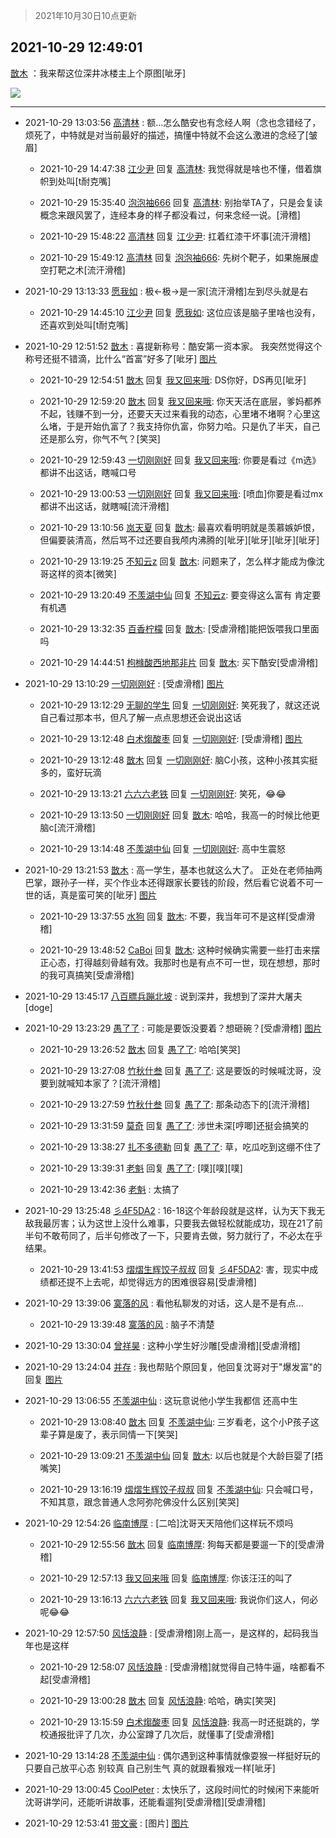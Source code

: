 > 2021年10月30日10点更新
<link rel="stylesheet" href="https://cdn.jsdelivr.net/gh/taotie6/sampleJSON@main/css/photo_show.css">
<meta name="referrer" content="no-referrer" />


 ## 2021-10-29 12:49:01 

 [㪚木](https://www.coolapk.com/feed/31041463?shareKey=NjI0MmY3ZjhiZWY5NjE3YjgwMDc~) ：我来帮这位深井冰楼主上个原图[呲牙] 

<div class="album">
<img class="img-item" src="http://image.coolapk.com/feed/2021/1029/12/1081091_0ae5e5c5_2940_2193@1080x5033.png" />
</div>

 ------- 

- 2021-10-29 13:03:56 [高清林](uid=8114305) : 额…怎么酷安也有念经人啊（念也念错经了，烦死了，中特就是对当前最好的描述，搞懂中特就不会这么激进的念经了[皱眉] 

    - 2021-10-29 14:47:38 [江少尹](uid=3524927) 回复 [高清林](uid=8114305): 我觉得就是啥也不懂，借着旗帜到处叫[t耐克嘴] 

    - 2021-10-29 15:35:40 [泡泡袖666](uid=2844894) 回复 [高清林](uid=8114305): 别抬举TA了，只是会复读概念来跟风罢了，连经本身的样子都没看过，何来念经一说。[滑稽] 

    - 2021-10-29 15:48:22 [高清林](uid=8114305) 回复 [江少尹](uid=3524927): 扛着红漆干坏事[流汗滑稽] 

    - 2021-10-29 15:49:12 [高清林](uid=8114305) 回复 [泡泡袖666](uid=2844894): 先树个靶子，如果施展虚空打靶之术[流汗滑稽] 

- 2021-10-29 13:13:33 [愿我如](uid=3364757) : 极←极→是一家[流汗滑稽]左到尽头就是右 

    - 2021-10-29 14:45:10 [江少尹](uid=3524927) 回复 [愿我如](uid=3364757): 这位应该是脑子里啥也没有，还喜欢到处叫[t耐克嘴] 

- 2021-10-29 12:51:52 [㪚木](uid=1081091) : 喜提新称号：酷安第一资本家。
我突然觉得这个称号还挺不错滴，比什么“首富”好多了[呲牙] [图片](http://image.coolapk.com/feed/2021/1029/12/1081091_d0c6b57b_3111_4829@1080x446.jpeg)

    - 2021-10-29 12:54:51 [㪚木](uid=1081091) 回复 [我又回来哦](uid=2186696): DS你好，DS再见[呲牙] 

    - 2021-10-29 12:59:20 [㪚木](uid=1081091) 回复 [我又回来哦](uid=2186696): 你天天活在底层，爹妈都养不起，钱赚不到一分，还要天天过来看我的动态，心里堵不堵啊？心里这么堵，于是开始仇富了？我支持你仇富，你努力哈。只是仇了半天，自己还是那么穷，你气不气？[笑哭] 

    - 2021-10-29 12:59:43 [一切刚刚好](uid=701389) 回复 [我又回来哦](uid=2186696): 你要是看过《m选》都讲不出这话，瞎喊口号 

    - 2021-10-29 13:00:53 [一切刚刚好](uid=701389) 回复 [我又回来哦](uid=2186696): [喷血]你要是看过mx都讲不出这话，就瞎喊[流汗滑稽] 

    - 2021-10-29 13:10:56 [岚天夏](uid=1974131) 回复 [㪚木](uid=1081091): 最喜欢看明明就是羡慕嫉妒恨，但偏要装清高，然后骂不过还要自我颅内沸腾的[呲牙][呲牙][呲牙][呲牙] 

    - 2021-10-29 13:19:25 [不知云z](uid=5657858) 回复 [㪚木](uid=1081091): 问题来了，怎么样才能成为像沈哥这样的资本[微笑] 

    - 2021-10-29 13:20:49 [不羡湖中仙](uid=3789180) 回复 [不知云z](uid=5657858): 要变得这么富有 肯定要有机遇 

    - 2021-10-29 13:32:35 [百香柠檬](uid=2068085) 回复 [㪚木](uid=1081091): [受虐滑稽]能把饭喂我口里面吗 

    - 2021-10-29 14:44:51 [枸橼酸西地那非片](uid=1764641) 回复 [㪚木](uid=1081091): 买下酷安[受虐滑稽] 

- 2021-10-29 13:10:29 [一切刚刚好](uid=701389) : [受虐滑稽] [图片](http://image.coolapk.com/feed/2021/1029/13/701389_f2f0fd96_4226_8368@1080x3850.jpeg)

    - 2021-10-29 13:12:29 [无聊的学生](uid=3383542) 回复 [一切刚刚好](uid=701389): 笑死我了，就这还说自己看过那本书，但凡了解一点点思想还会说出这话 

    - 2021-10-29 13:12:48 [白术煼酸枣](uid=8303609) 回复 [一切刚刚好](uid=701389): [受虐滑稽] [图片](http://image.coolapk.com/feed/2021/1029/13/8303609_1ec2509b_4367_1442@2160x3840.jpeg)

    - 2021-10-29 13:12:48 [㪚木](uid=1081091) 回复 [一切刚刚好](uid=701389): 脑C小孩，这种小孩其实挺多的，蛮好玩滴 

    - 2021-10-29 13:13:21 [六六六老铁](uid=1165265) 回复 [一切刚刚好](uid=701389): 笑死，😂😂 

    - 2021-10-29 13:13:50 [一切刚刚好](uid=701389) 回复 [㪚木](uid=1081091): 哈哈，我高一的时候比他更脑c[流汗滑稽] 

    - 2021-10-29 13:14:48 [不羡湖中仙](uid=3789180) 回复 [一切刚刚好](uid=701389): 高中生震怒 

- 2021-10-29 13:21:53 [㪚木](uid=1081091) : 高一学生，基本也就这么大了。
正处在老师抽两巴掌，跟孙子一样，买个作业本还得跟家长要钱的阶段，然后看它说着不可一世的话，真是蛮可笑的[呲牙] [图片](http://image.coolapk.com/feed/2021/1029/13/1081091_9940c280_4913_2962@980x651.jpeg)

    - 2021-10-29 13:37:55 [水狗](uid=1827990) 回复 [㪚木](uid=1081091): 不要，我当年可不是这样[受虐滑稽] 

    - 2021-10-29 13:48:52 [CaBoi](uid=3746166) 回复 [㪚木](uid=1081091): 这种时候确实需要一些打击来摆正心态，打得越刻骨越有效。我那时也是有点不可一世，现在想想，那时的我可真搞笑[受虐滑稽] 

- 2021-10-29 13:45:17 [八百膘兵蹦北坡](uid=1105274) : 说到深井，我想到了深井大屠夫[doge] 

- 2021-10-29 13:23:29 [愚了了](uid=734193) : 可能是要饭没要着？想砸碗？[受虐滑稽] [图片](http://image.coolapk.com/feed/2021/1029/13/734193_80785c83_5008_2011@1080x602.jpeg)

    - 2021-10-29 13:26:52 [㪚木](uid=1081091) 回复 [愚了了](uid=734193): 哈哈[笑哭] 

    - 2021-10-29 13:27:08 [竹秋什叁](uid=2319428) 回复 [愚了了](uid=734193): 这是要饭的时候喊沈哥，没要到就喊知本家了？[流汗滑稽] 

    - 2021-10-29 13:27:59 [竹秋什叁](uid=2319428) 回复 [愚了了](uid=734193): 那条动态下的[流汗滑稽] 

    - 2021-10-29 13:31:59 [莫奇](uid=131936) 回复 [愚了了](uid=734193): 涉世未深[哼唧]还挺会搞笑的 

    - 2021-10-29 13:38:27 [扎不多德勒](uid=1271503) 回复 [愚了了](uid=734193): 草，吃瓜吃到这绷不住了 

    - 2021-10-29 13:39:31 [老魁](uid=1703096) 回复 [愚了了](uid=734193): [噗][噗][噗] 

    - 2021-10-29 13:42:36 [老魁](uid=1703096) : 太搞了 

- 2021-10-29 13:25:48 [彡4F5DA2](uid=983185) : 16-18这个年龄段就是这样，认为天下我无敌我最厉害；认为这世上没什么难事，只要我去做轻松就能成功，现在21了前半句不敢苟同了，后半句修改了一下，只要肯去做，努力就行了，不必太在乎结果。 

    - 2021-10-29 13:41:53 [熠熠生辉饺子叔叔](uid=2476035) 回复 [彡4F5DA2](uid=983185): 害，现实中成绩都还提不上去呢，却觉得远方的困难很容易[受虐滑稽] 

- 2021-10-29 13:39:06 [寞落的风](uid=1868896) : 看他私聊发的对话，这人是不是有点... 

    - 2021-10-29 13:39:48 [寞落的风](uid=1868896) : 脑子不清楚 

- 2021-10-29 13:30:04 [曾祥昊](uid=6695078) : 这种小学生好沙雕[受虐滑稽][受虐滑稽] 

- 2021-10-29 13:24:04 [并存](uid=1248138) : 我也帮贴个原回复，他回复沈哥对于&quot;爆发富&quot;的回复 [图片](http://image.coolapk.com/feed/2021/1029/13/1248138_17274dd4_4930_5352@1440x490.jpeg)

- 2021-10-29 13:06:55 [不羡湖中仙](uid=3789180) : 这玩意说他小学生我都信 还高中生 

    - 2021-10-29 13:08:40 [㪚木](uid=1081091) 回复 [不羡湖中仙](uid=3789180): 三岁看老，这个小P孩子这辈子算是废了，表示同情一下[笑哭] 

    - 2021-10-29 13:09:21 [不羡湖中仙](uid=3789180) 回复 [㪚木](uid=1081091): 以后也就是个大龄巨婴了[捂嘴笑] 

    - 2021-10-29 13:16:19 [熠熠生辉饺子叔叔](uid=2476035) 回复 [不羡湖中仙](uid=3789180): 只会喊口号，不知其意，跟念普通人念阿弥陀佛没什么区别[笑哭] 

- 2021-10-29 12:54:26 [临南博厚](uid=1284044) : [二哈]沈哥天天陪他们这样玩不烦吗 

    - 2021-10-29 12:55:56 [㪚木](uid=1081091) 回复 [临南博厚](uid=1284044): 狗每天都是要遛一下的[受虐滑稽] 

    - 2021-10-29 12:57:13 [我又回来哦](uid=2186696) 回复 [临南博厚](uid=1284044): 你该汪汪的叫了 

    - 2021-10-29 13:16:13 [六六六老铁](uid=1165265) 回复 [我又回来哦](uid=2186696): 我说你们这人，何必呢😂😂 

- 2021-10-29 12:57:50 [风恬浪静](uid=2415886) : [受虐滑稽]刚上高一，是这样的，起码我当年也是这样 

    - 2021-10-29 12:58:07 [风恬浪静](uid=2415886) : [受虐滑稽]就觉得自己特牛逼，啥都看不起[受虐滑稽] 

    - 2021-10-29 13:00:28 [㪚木](uid=1081091) 回复 [风恬浪静](uid=2415886): 哈哈，确实[笑哭] 

    - 2021-10-29 13:15:59 [白术煼酸枣](uid=8303609) 回复 [风恬浪静](uid=2415886): 我高一时还挺跳的，学校通报批评了几次，办公室蹲了几次后，就懂事了[受虐滑稽] 

- 2021-10-29 13:14:28 [不羡湖中仙](uid=3789180) : 偶尔遇到这种事情就像耍猴一样挺好玩的 只要自己放平心态 别较真  自己别生气 真的就跟看猴戏一样[呲牙] 

- 2021-10-29 13:00:45 [CoolPeter](uid=1437066) : 太快乐了，这段时间忙的时候闲下来能听沈哥讲学问，还能听讲故事，还能看遛狗[受虐滑稽][受虐滑稽] 

- 2021-10-29 12:53:41 [带文豪](uid=3156344) : [图片] [图片](http://image.coolapk.com/feed/2021/1029/12/3156344_aa67598d_3220_2575@828x907.jpeg)

